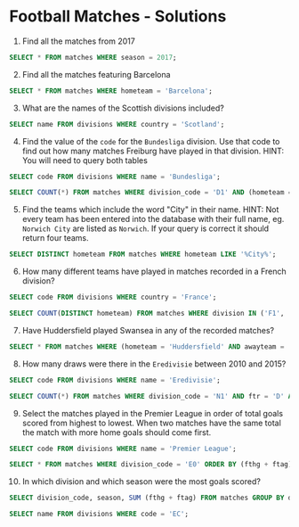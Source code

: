 # Football Matches - Solutions

1) Find all the matches from 2017

```sql
SELECT * FROM matches WHERE season = 2017;
```

2) Find all the matches featuring Barcelona

```sql
SELECT * FROM matches WHERE hometeam = 'Barcelona';
```

3) What are the names of the Scottish divisions included?

```sql
SELECT name FROM divisions WHERE country = 'Scotland';
```

4) Find the value of the `code` for the `Bundesliga` division. Use that code to find out how many matches Freiburg have played in that division. HINT: You will need to query both tables

```sql
SELECT code FROM divisions WHERE name = 'Bundesliga';

SELECT COUNT(*) FROM matches WHERE division_code = 'D1' AND (hometeam = 'Freiburg' OR awayteam = 'Freiburg');
```

5) Find the teams which include the word "City" in their name. HINT: Not every team has been entered into the database with their full name, eg. `Norwich City` are listed as `Norwich`. If your query is correct it should return four teams.

```sql
SELECT DISTINCT hometeam FROM matches WHERE hometeam LIKE '%City%';
```

6) How many different teams have played in matches recorded in a French division?

```sql
SELECT code FROM divisions WHERE country = 'France';

SELECT COUNT(DISTINCT hometeam) FROM matches WHERE division IN ('F1', 'F2');
```

7) Have Huddersfield played Swansea in any of the recorded matches?

```sql
SELECT * FROM matches WHERE (hometeam = 'Huddersfield' AND awayteam = 'Swansea');
```

8) How many draws were there in the `Eredivisie` between 2010 and 2015?

```sql
SELECT code FROM divisions WHERE name = 'Eredivisie';

SELECT COUNT(*) FROM matches WHERE division_code = 'N1' AND ftr = 'D' AND season BETWEEN 2010 AND 2015;
```

9) Select the matches played in the Premier League in order of total goals scored from highest to lowest. When two matches have the same total the match with more home goals should come first.

```sql
SELECT code FROM divisions WHERE name = 'Premier League';

SELECT * FROM matches WHERE division_code = 'E0' ORDER BY (fthg + ftag) DESC, fthg DESC;
```

10) In which division and which season were the most goals scored?

```sql
SELECT division_code, season, SUM (fthg + ftag) FROM matches GROUP BY division_code, season ORDER BY sum DESC LIMIT 1;

SELECT name FROM divisions WHERE code = 'EC';
```
